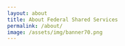```yaml
---
layout: about
title: About Federal Shared Services
permalink: /about/
image: /assets/img/banner70.png
---
```

